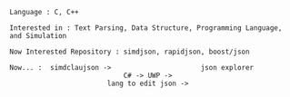     Language : C, C++

    Interested in : Text Parsing, Data Structure, Programming Language, and Simulation
    
    Now Interested Repository : simdjson, rapidjson, boost/json
    
    Now... :  simdclaujson ->                      json explorer
                                C# -> UWP ->  
                            lang to edit json ->
